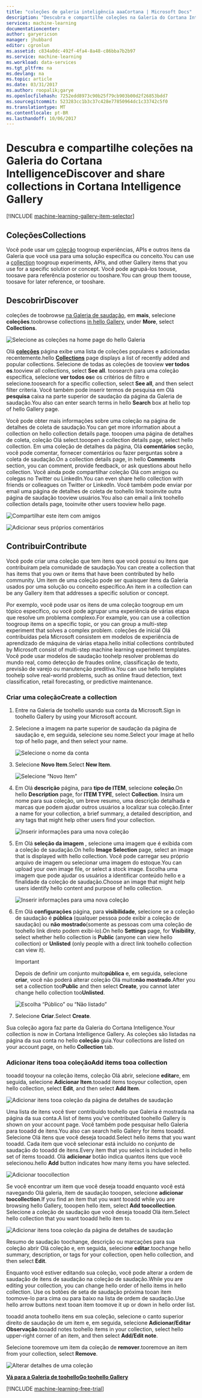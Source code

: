 ```yaml
---
title: "coleções de galeria inteligência aaaCortana | Microsoft Docs"
description: "Descubra e compartilhe coleções na Galeria do Cortana Intelligence."
services: machine-learning
documentationcenter: 
author: garyericson
manager: jhubbard
editor: cgronlun
ms.assetid: c834a0dc-492f-4fa4-8a48-c86bba7b2b97
ms.service: machine-learning
ms.workload: data-services
ms.tgt_pltfrm: na
ms.devlang: na
ms.topic: article
ms.date: 03/31/2017
ms.author: roopalik;garye
ms.openlocfilehash: 7252edd8973c90b25f79cb903b00d2f26853bdd7
ms.sourcegitcommit: 523283cc1b3c37c428e77850964dc1c33742c5f0
ms.translationtype: MT
ms.contentlocale: pt-BR
ms.lasthandoff: 10/06/2017
---
```

# <a name="discover-and-share-collections-in-cortana-intelligence-gallery"></a><span data-ttu-id="23f88-103">Descubra e compartilhe coleções na Galeria do Cortana Intelligence</span><span class="sxs-lookup"><span data-stu-id="23f88-103">Discover and share collections in Cortana Intelligence Gallery</span></span>
[!INCLUDE [machine-learning-gallery-item-selector](../../includes/machine-learning-gallery-item-selector.md)]

## <a name="collections"></a><span data-ttu-id="23f88-104">Coleções</span><span class="sxs-lookup"><span data-stu-id="23f88-104">Collections</span></span>
<span data-ttu-id="23f88-105">Você pode usar um [coleção](https://gallery.cortanaintelligence.com/collections) toogroup experiências, APIs e outros itens da Galeria que você usa para uma solução específica ou conceito.</span><span class="sxs-lookup"><span data-stu-id="23f88-105">You can use a [collection](https://gallery.cortanaintelligence.com/collections) toogroup experiments, APIs, and other Gallery items that you use for a specific solution or concept.</span></span> <span data-ttu-id="23f88-106">Você pode agrupá-los toouse, toosave para referência posterior ou tooshare.</span><span class="sxs-lookup"><span data-stu-id="23f88-106">You can group them toouse, toosave for later reference, or tooshare.</span></span>

## <a name="discover"></a><span data-ttu-id="23f88-107">Descobrir</span><span class="sxs-lookup"><span data-stu-id="23f88-107">Discover</span></span>
<span data-ttu-id="23f88-108">coleções de toobrowse [na Galeria de saudação](http://gallery.cortanaintelligence.com), em **mais**, selecione **coleções**.</span><span class="sxs-lookup"><span data-stu-id="23f88-108">toobrowse collections [in hello Gallery](http://gallery.cortanaintelligence.com), under **More**, select **Collections**.</span></span>

![Selecione as coleções na home page do hello Galeria](media/machine-learning-gallery-collections/select-collections-in-gallery.png)

<span data-ttu-id="23f88-110">Olá  **[coleções](https://gallery.cortanaintelligence.com/collections)**  página exibe uma lista de coleções populares e adicionadas recentemente.</span><span class="sxs-lookup"><span data-stu-id="23f88-110">hello **[Collections](https://gallery.cortanaintelligence.com/collections)** page displays a list of recently added and popular collections.</span></span> <span data-ttu-id="23f88-111">Selecione de todas as coleções de tooview **ver todos os**.</span><span class="sxs-lookup"><span data-stu-id="23f88-111">tooview all collections, select **See all**.</span></span> <span data-ttu-id="23f88-112">toosearch para uma coleção específica, selecione **ver todos os**e os critérios de filtro e selecione.</span><span class="sxs-lookup"><span data-stu-id="23f88-112">toosearch for a specific collection, select **See all**, and then select filter criteria.</span></span> <span data-ttu-id="23f88-113">Você também pode inserir termos de pesquisa em Olá **pesquisa** caixa na parte superior de saudação da página da Galeria de saudação.</span><span class="sxs-lookup"><span data-stu-id="23f88-113">You also can enter search terms in hello **Search** box at hello top of hello Gallery page.</span></span>

<span data-ttu-id="23f88-114">Você pode obter mais informações sobre uma coleção na página de detalhes de coleta de saudação.</span><span class="sxs-lookup"><span data-stu-id="23f88-114">You can get more information about a collection on hello collection details page.</span></span> <span data-ttu-id="23f88-115">tooopen uma página de detalhes de coleta, coleção Olá select.</span><span class="sxs-lookup"><span data-stu-id="23f88-115">tooopen a collection details page, select hello collection.</span></span> <span data-ttu-id="23f88-116">Em uma coleção de detalhes da página, Olá **comentários** seção, você pode comentar, fornecer comentários ou fazer perguntas sobre a coleta de saudação.</span><span class="sxs-lookup"><span data-stu-id="23f88-116">On a collection details page, in hello **Comments** section, you can comment, provide feedback, or ask questions about hello collection.</span></span> <span data-ttu-id="23f88-117">Você ainda pode compartilhar coleção Olá com amigos ou colegas no Twitter ou LinkedIn.</span><span class="sxs-lookup"><span data-stu-id="23f88-117">You can even share hello collection with friends or colleagues on Twitter or LinkedIn.</span></span> <span data-ttu-id="23f88-118">Você também pode enviar por email uma página de detalhes de coleta de toohello link tooinvite outra página de saudação tooview usuários.</span><span class="sxs-lookup"><span data-stu-id="23f88-118">You also can email a link toohello collection details page, tooinvite other users tooview hello page.</span></span>

![Compartilhar este item com amigos](media/machine-learning-gallery-how-to-use-contribute-publish/share-links.png)

![Adicionar seus próprios comentários](media/machine-learning-gallery-how-to-use-contribute-publish/comments.png)

## <a name="contribute"></a><span data-ttu-id="23f88-121">Contribuir</span><span class="sxs-lookup"><span data-stu-id="23f88-121">Contribute</span></span>
<span data-ttu-id="23f88-122">Você pode criar uma coleção que tem itens que você possui ou itens que contribuíram pela comunidade de saudação.</span><span class="sxs-lookup"><span data-stu-id="23f88-122">You can create a collection that has items that you own or items that have been contributed by hello community.</span></span> <span data-ttu-id="23f88-123">Um item de uma coleção pode ser quaisquer itens da Galeria usados por uma solução ou conceito específico.</span><span class="sxs-lookup"><span data-stu-id="23f88-123">An item in a collection can be any Gallery item that addresses a specific solution or concept.</span></span>

<span data-ttu-id="23f88-124">Por exemplo, você pode usar os itens de uma coleção toogroup em um tópico específico, ou você pode agrupar uma experiência de várias etapa que resolve um problema complexo.</span><span class="sxs-lookup"><span data-stu-id="23f88-124">For example, you can use a collection toogroup items on a specific topic, or you can group a multi-step experiment that solves a complex problem.</span></span> <span data-ttu-id="23f88-125">coleções de inicial Olá contribuídas pela Microsoft consistem em modelos de experiência de aprendizado de máquina de várias etapa.</span><span class="sxs-lookup"><span data-stu-id="23f88-125">hello initial collections contributed by Microsoft consist of multi-step machine learning experiment templates.</span></span> <span data-ttu-id="23f88-126">Você pode usar modelos de saudação toohelp resolver problemas do mundo real, como detecção de fraudes online, classificação de texto, previsão de varejo ou manutenção preditiva.</span><span class="sxs-lookup"><span data-stu-id="23f88-126">You can use hello templates toohelp solve real-world problems, such as online fraud detection, text classification, retail forecasting, or predictive maintenance.</span></span>

### <a name="create-a-collection"></a><span data-ttu-id="23f88-127">Criar uma coleção</span><span class="sxs-lookup"><span data-stu-id="23f88-127">Create a collection</span></span>

1. <span data-ttu-id="23f88-128">Entre na Galeria de toohello usando sua conta da Microsoft.</span><span class="sxs-lookup"><span data-stu-id="23f88-128">Sign in toohello Gallery by using your Microsoft account.</span></span>

2.  <span data-ttu-id="23f88-129">Selecione a imagem na parte superior de saudação da página de saudação e, em seguida, selecione seu nome.</span><span class="sxs-lookup"><span data-stu-id="23f88-129">Select your image at hello top of hello page, and then select your name.</span></span>
  
    ![Selecione o nome da conta](media/machine-learning-gallery-collections/click-account-name.png)

3. <span data-ttu-id="23f88-131">Selecione **Novo Item**.</span><span class="sxs-lookup"><span data-stu-id="23f88-131">Select **New Item**.</span></span>
   
    ![Selecione “Novo Item”](media/machine-learning-gallery-collections/click-new-item.png)
4. <span data-ttu-id="23f88-133">Em Olá **descrição** página, para **tipo de ITEM**, selecione **coleção**.</span><span class="sxs-lookup"><span data-stu-id="23f88-133">On hello **Description** page, for **ITEM TYPE**, select **Collection**.</span></span> <span data-ttu-id="23f88-134">Insira um nome para sua coleção, um breve resumo, uma descrição detalhada e marcas que podem ajudar outros usuários a localizar sua coleção.</span><span class="sxs-lookup"><span data-stu-id="23f88-134">Enter a name for your collection, a brief summary, a detailed description, and any tags that might help other users find your collection.</span></span>
   
    ![Inserir informações para uma nova coleção](media/machine-learning-gallery-collections/create-collection-page-1.png)
5. <span data-ttu-id="23f88-136">Em Olá **seleção da imagem** , selecione uma imagem que é exibida com a coleção de saudação.</span><span class="sxs-lookup"><span data-stu-id="23f88-136">On hello **Image Selection** page, select an image that is displayed with hello collection.</span></span> <span data-ttu-id="23f88-137">Você pode carregar seu próprio arquivo de imagem ou selecionar uma imagem do estoque.</span><span class="sxs-lookup"><span data-stu-id="23f88-137">You can upload your own image file, or select a stock image.</span></span> <span data-ttu-id="23f88-138">Escolha uma imagem que pode ajudar os usuários a identificar conteúdo hello e a finalidade da coleção de saudação.</span><span class="sxs-lookup"><span data-stu-id="23f88-138">Choose an image that might help users identify hello content and purpose of hello collection.</span></span>
   
    ![Inserir informações para uma nova coleção](media/machine-learning-gallery-collections/create-collection-page-2.png)
6. <span data-ttu-id="23f88-140">Em Olá **configurações** página, para **visibilidade**, selecione se a coleção de saudação é **pública** (qualquer pessoa pode exibir a coleção de saudação) ou **não mostrado**(somente as pessoas com uma coleção de toohello link direto podem exibi-lo).</span><span class="sxs-lookup"><span data-stu-id="23f88-140">On hello **Settings** page, for **Visibility**, select whether hello collection is **Public** (anyone can view hello collection) or **Unlisted** (only people with a direct link toohello collection can view it).</span></span>
   
   > [!IMPORTANT]
   > <span data-ttu-id="23f88-141">Depois de definir um conjunto muito**pública** e, em seguida, selecione **criar**, você não poderá alterar coleção Olá muito**não mostrado**.</span><span class="sxs-lookup"><span data-stu-id="23f88-141">After you set a collection too**Public** and then select **Create**, you cannot later change hello collection too**Unlisted**.</span></span>
   > 
   > 
   
    ![Escolha “Público” ou “Não listado”](media/machine-learning-gallery-collections/create-collection-page-3.png)
7. <span data-ttu-id="23f88-143">Selecione **Criar**.</span><span class="sxs-lookup"><span data-stu-id="23f88-143">Select **Create**.</span></span>

<span data-ttu-id="23f88-144">Sua coleção agora faz parte da Galeria do Cortana Intelligence.</span><span class="sxs-lookup"><span data-stu-id="23f88-144">Your collection is now in Cortana Intelligence Gallery.</span></span> <span data-ttu-id="23f88-145">As coleções são listadas na página da sua conta no hello **coleção** guia.</span><span class="sxs-lookup"><span data-stu-id="23f88-145">Your collections are listed on your account page, on hello **Collection** tab.</span></span>

### <a name="add-items-tooa-collection"></a><span data-ttu-id="23f88-146">Adicionar itens tooa coleção</span><span class="sxs-lookup"><span data-stu-id="23f88-146">Add items tooa collection</span></span>
<span data-ttu-id="23f88-147">tooadd tooyour na coleção items, coleção Olá abrir, selecione **editar**e, em seguida, selecione **Adicionar Item**.</span><span class="sxs-lookup"><span data-stu-id="23f88-147">tooadd items tooyour collection, open hello collection, select **Edit**, and then select **Add Item**.</span></span>

![Adicionar itens tooa coleção da página de detalhes de saudação](media/machine-learning-gallery-collections/add-to-collection-from-details-page.png)

<span data-ttu-id="23f88-149">Uma lista de itens você tiver contribuído toohello que Galeria é mostrada na página da sua conta.</span><span class="sxs-lookup"><span data-stu-id="23f88-149">A list of items you've contributed toohello Gallery is shown on your account page.</span></span> <span data-ttu-id="23f88-150">Você também pode pesquisar hello Galeria para tooadd de itens.</span><span class="sxs-lookup"><span data-stu-id="23f88-150">You also can search hello Gallery for items tooadd.</span></span> <span data-ttu-id="23f88-151">Selecione Olá itens que você deseja tooadd.</span><span class="sxs-lookup"><span data-stu-id="23f88-151">Select hello items that you want tooadd.</span></span> <span data-ttu-id="23f88-152">Cada item que você selecionar está incluído no conjunto de saudação do tooadd de itens.</span><span class="sxs-lookup"><span data-stu-id="23f88-152">Every item that you select is included in hello set of items tooadd.</span></span> <span data-ttu-id="23f88-153">Olá **adicionar** botão indica quantos itens que você selecionou.</span><span class="sxs-lookup"><span data-stu-id="23f88-153">hello **Add** button indicates how many items you have selected.</span></span>

![Adicionar toocollection](media/machine-learning-gallery-collections/add-to-collection.png)

<span data-ttu-id="23f88-155">Se você encontrar um item que você deseja tooadd enquanto você está navegando Olá galeria, item de saudação tooopen, selecione **adicionar toocollection**.</span><span class="sxs-lookup"><span data-stu-id="23f88-155">If you find an item that you want tooadd while you are browsing hello Gallery, tooopen hello item, select **Add toocollection**.</span></span> <span data-ttu-id="23f88-156">Selecione a coleção de saudação que você deseja tooadd Olá item.</span><span class="sxs-lookup"><span data-stu-id="23f88-156">Select hello collection that you want tooadd hello item to.</span></span>

![Adicionar itens tooa coleção da página de detalhes de saudação](media/machine-learning-gallery-collections/add-to-collection-from-item-details.png)

<span data-ttu-id="23f88-158">Resumo de saudação toochange, descrição ou marcações para sua coleção abrir Olá coleção e, em seguida, selecione **editar**.</span><span class="sxs-lookup"><span data-stu-id="23f88-158">toochange hello summary, description, or tags for your collection, open hello collection, and then select **Edit**.</span></span> 

<span data-ttu-id="23f88-159">Enquanto você estiver editando sua coleção, você pode alterar a ordem de saudação de itens de saudação na coleção de saudação.</span><span class="sxs-lookup"><span data-stu-id="23f88-159">While you are editing your collection, you can change hello order of hello items in hello collection.</span></span> <span data-ttu-id="23f88-160">Use os botões de seta de saudação próxima tooan item toomove-lo para cima ou para baixo na lista de ordem de saudação.</span><span class="sxs-lookup"><span data-stu-id="23f88-160">Use hello arrow buttons next tooan item toomove it up or down in hello order list.</span></span> 

<span data-ttu-id="23f88-161">tooadd anota toohello itens em sua coleção, selecione o canto superior direito de saudação de um item e, em seguida, selecione **Adicionar/Editar Observação**.</span><span class="sxs-lookup"><span data-stu-id="23f88-161">tooadd notes toohello items in your collection, select hello upper-right corner of an item, and then select **Add/Edit note**.</span></span> 

<span data-ttu-id="23f88-162">Selecione tooremove um item da coleção de **remover**.</span><span class="sxs-lookup"><span data-stu-id="23f88-162">tooremove an item from your collection, select **Remove**.</span></span>

![Alterar detalhes de uma coleção](media/machine-learning-gallery-collections/change-collection-details.png)

<span data-ttu-id="23f88-164">**[Vá para a Galeria de toohello](http://gallery.cortanaintelligence.com)**</span><span class="sxs-lookup"><span data-stu-id="23f88-164">**[Go toohello Gallery](http://gallery.cortanaintelligence.com)**</span></span>

[!INCLUDE [machine-learning-free-trial](../../includes/machine-learning-free-trial.md)]
